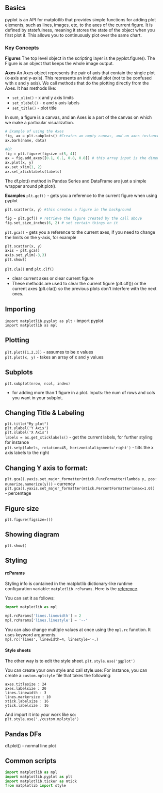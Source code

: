 ## Basics
pyplot is an API for matplotlib that provides simple functions for adding plot elements, such as lines, images, etc, to the axes of the current figure. It is defined by statefulness, meaning it stores the state of the object when you first plot it. This allows you to continuously plot over the same chart. 

### Key Concepts
**Figures**
The top level object in the scripting layer is the pyplot.figure(). The Figure is an object that keeps the whole image output. 

**Axes**
An Axes object represents the pair of axis that contain the single plot (x-axis and y-axis). This represents an individual plot (not to be confused with x and y axis). We call methods that do the plotting directly from the Axes. 
It has methods like: 
- `set_xlim()` - x and y axis limits
- `set_xlabel()` - x and y axis labels
- `set_title()` - plot title

In sum, a figure is a canvas, and an Axes is a part of the canvas on which we make a particular visualization. 

``` python
# Example of using the Axes
fig, ax = plt.subplots() #Creates an empty canvas, and an axes instance.
ax.barh(name, data)

#OR
fig = plt.figure(figsize =(5, 4))
ax = fig.add_axes([0.1, 0.1, 0.8, 0.8]) # this array input is the dimensions (left bottom, width, height) of the new axes)
ax.plot(x, y)
ax.set_xlim(1, 2)
ax.set_xticklabels(labels)

```


The df.plot() method in Pandas Series and DataFrame are just a simple wrapper around plt.plot(). 

**Examples**
`plt.gcf()` - gets you a reference to the current figure when using pyplot
``` python
plt.scatter(x, y) #this creates a figure in the background

fig = plt.gcf() # retrieve the figure created by the call above
fig.set_size_inches(6, 2) # set certain things on it
```

`plt.gca()` - gets you a reference to the current axes, if you need to change the limits on the y-axis, for example
``` python
plt.scatter(x, y)
axis = plt.gca()
axis.set_ylim(-3,3)
plt.show()
```
`plt.cla()` and `plt.clf()`  
- clear current axes or clear current figure
- These methods are used to clear the current figure (plt.clf()) or the current axes (plt.cla()) so the previous plots don't interfere with the next ones. 

## Importing
`import matplotlib.pyplot as plt` - import pyplot  
`import matplotlib as mpl`  

## Plotting
`plt.plot([1,2,3])` - assumes to be x values     
`plt.plot(x, y)` - takes an array of x and y values    

## Subplots  
`plt.subplot(nrow, ncol, index)`
- for adding more than 1 figure in a plot. Inputs: the num of rows and cols you want in your subplot.    

## Changing Title & Labeling
`plt.title("My plot")`  
`plt.ylabel('Y Axis')`  
`plt.xlabel('X Axis')`  
`labels = ax.get_xticklabels()`  - get the current labels, for further styling for instance  
`plt.setp(labels, rotation=45, horizontalalignment='right')` - tilts the x axis labels to the right  

## Changing Y axis to format:
`plt.gca().yaxis.set_major_formatter(mtick.FuncFormatter(lambda y, pos: numerize.numerize(y)))`  - currency
`plt.gca().yaxis.set_major_formatter(mtick.PercentFormatter(xmax=1.0))` - percentage  

## Figure size
`plt.figure(figsize=())`

## Showing diagram
`plt.show()`

## Styling
#### rcParams
Styling info is contained in the matplotlib dictionary-like runtime configuration variable: `matplotlib.rcParams`. Here is the [reference](https://matplotlib.org/stable/api/matplotlib_configuration_api.html#matplotlib.rcParams). 

You can set it as follows:
``` python
import matplotlib as mpl

mpl.rcParams['lines.linewidth'] = 2
mpl.rcParams['lines.linestyle'] = '--'
```

You can also change multiple values at once using the `mpl.rc` function. It uses keyword arguments.  
`mpl.rc('lines', linewidth=4, linestyle='-.)`

#### Style sheets
The other way is to edit the style sheet.
`plt.style.use('ggplot')`

You can create your own style and call style.use:
For instance, you can create a `custom.mplstyle` file that takes the following:
```
axes.titlesize : 24
axes.labelsize : 20
lines.linewidth : 3
lines.markersize : 10
xtick.labelsize : 16
ytick.labelsize : 16
```
And import it into your work like so:  
`plt.style.use('./custom.mplstyle')`

## Pandas DFs
df.plot() - normal line plot


## Common scripts
``` python
import matplotlib as mpl
import matplotlib.pyplot as plt
import matplotlib.ticker as mtick
from matplotlib import style

```